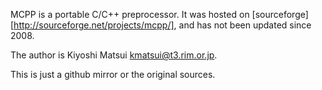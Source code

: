 MCPP is a portable C/C++ preprocessor. It was hosted on
[sourceforge][http://sourceforge.net/projects/mcpp/], and has not been updated
since 2008. 

The author is Kiyoshi Matsui <kmatsui@t3.rim.or.jp>.

This is just a github mirror or the original sources.
